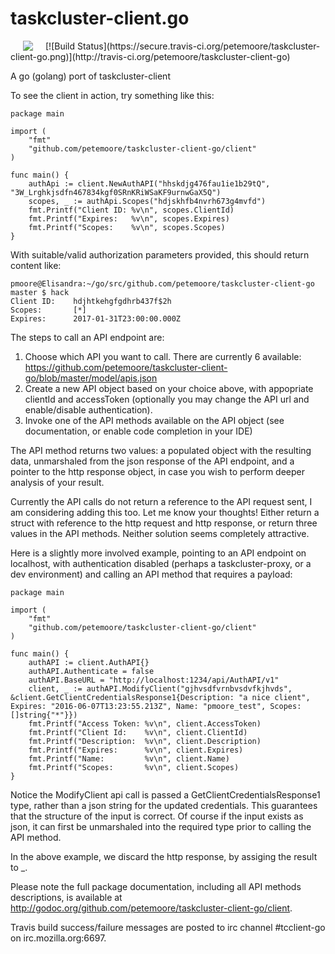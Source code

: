 # taskcluster-client.go
<img hspace="20" align="left" src="https://tools.taskcluster.net/lib/assets/taskcluster-120.png" />
[![Build Status](https://secure.travis-ci.org/petemoore/taskcluster-client-go.png)](http://travis-ci.org/petemoore/taskcluster-client-go)

A go (golang) port of taskcluster-client




To see the client in action, try something like this:

```
package main

import (
	"fmt"
	"github.com/petemoore/taskcluster-client-go/client"
)

func main() {
	authApi := client.NewAuthAPI("hhskdjg476fau1ie1b29tQ", "3W_Lrghkjsdfn467834kgf0SRnKRiWSaKF9urnwGaX5Q")
	scopes, _ := authApi.Scopes("hdjskhfb4nvrh673g4mvfd")
	fmt.Printf("Client ID: %v\n", scopes.ClientId)
	fmt.Printf("Expires:   %v\n", scopes.Expires)
	fmt.Printf("Scopes:    %v\n", scopes.Scopes)
}
```

With suitable/valid authorization parameters provided, this should return content like:

```
pmoore@Elisandra:~/go/src/github.com/petemoore/taskcluster-client-go master $ hack
Client ID:    hdjhtkehgfgdhrb437f$2h
Scopes:       [*]
Expires:      2017-01-31T23:00:00.000Z
```

The steps to call an API endpoint are:

1. Choose which API you want to call. There are currently 6 available: https://github.com/petemoore/taskcluster-client-go/blob/master/model/apis.json
2. Create a new API object based on your choice above, with appopriate clientId and accessToken (optionally you may change the API url and enable/disable authentication).
3. Invoke one of the API methods available on the API object (see documentation, or enable code completion in your IDE)

The API method returns two values: a populated object with the resulting data, unmarshaled from the json response of the API endpoint, and a pointer to the http response object, in case you wish to perform deeper analysis of your result.

Currently the API calls do not return a reference to the API request sent, I am considering adding this too. Let me know your thoughts! Either return a struct with reference to the http request and http response, or return three values in the API methods. Neither solution seems completely attractive.

Here is a slightly more involved example, pointing to an API endpoint on localhost, with authentication disabled (perhaps a taskcluster-proxy, or a dev environment) and calling an API method that requires a payload:

```
package main

import (
	"fmt"
	"github.com/petemoore/taskcluster-client-go/client"
)

func main() {
	authAPI := client.AuthAPI{}
	authAPI.Authenticate = false
	authAPI.BaseURL = "http://localhost:1234/api/AuthAPI/v1"
	client, _ := authAPI.ModifyClient("gjhvsdfvrnbvsdvfkjhvds", &client.GetClientCredentialsResponse1{Description: "a nice client", Expires: "2016-06-07T13:23:55.213Z", Name: "pmoore_test", Scopes: []string{"*"}})
	fmt.Printf("Access Token: %v\n", client.AccessToken)
	fmt.Printf("Client Id:    %v\n", client.ClientId)
	fmt.Printf("Description:  %v\n", client.Description)
	fmt.Printf("Expires:      %v\n", client.Expires)
	fmt.Printf("Name:         %v\n", client.Name)
	fmt.Printf("Scopes:       %v\n", client.Scopes)
}
```

Notice the ModifyClient api call is passed a GetClientCredentialsResponse1 type, rather than a json string for the updated credentials. This guarantees that the structure of the input is correct. Of course if the input exists as json, it can first be unmarshaled into the required type prior to calling the API method.

In the above example, we discard the http response, by assiging the result to _.

Please note the full package documentation, including all API methods descriptions, is available at http://godoc.org/github.com/petemoore/taskcluster-client-go/client.

Travis build success/failure messages are posted to irc channel #tcclient-go on irc.mozilla.org:6697.

